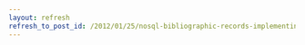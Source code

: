 ```yaml
---
layout: refresh
refresh_to_post_id: /2012/01/25/nosql-bibliographic-records-implementing-a-native-frbr-datastore-with-redis-jeremy-nelson
---
```

